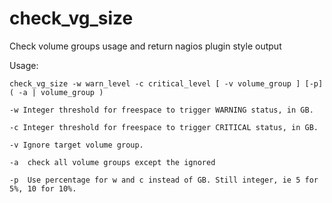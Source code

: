 check_vg_size
=============

Check volume groups usage and return nagios plugin style output

Usage:

    check_vg_size -w warn_level -c critical_level [ -v volume_group ] [-p] ( -a | volume_group )

    -w Integer threshold for freespace to trigger WARNING status, in GB.

    -c Integer threshold for freespace to trigger CRITICAL status, in GB.

    -v Ignore target volume group.

    -a  check all volume groups except the ignored

    -p  Use percentage for w and c instead of GB. Still integer, ie 5 for 5%, 10 for 10%.
